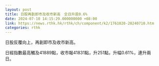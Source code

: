 ```yaml
---
layout: post
title: 日股再創即市及收市新高　全日升逾0.6%
date: 2024-07-10 14:15:29.000000000 +08:00
link: https://news.rthk.hk/rthk/ch/component/k2/1761020-20240710.htm
categories: rthk
---
```


日股反覆向上，再創即市及收市新高。

日經指數最高觸及41889點，收市報41831點，升251點，升幅0.61%，連升兩日。
